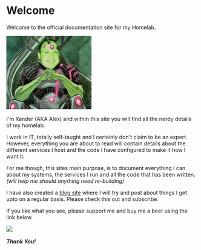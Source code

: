 # Welcome

Welcome to the official documentation site for my Homelab.

![](images/Brainiac.jpg)

I'm Xander (AKA Alex) and within this site you will find all the nerdy details of my homelab.

I work in IT, totally self-taught and I certainly don't claim to be an expert.  However, everything you are about to read will contain details about the different services I host and the code I have configured to make it how I want it.  

For me though, this sites main purpose, is to document everything I can about my systems, the services I run and all the code that has been written.  
*(will help me should anything need re-building)*

I have also created a [blog site](https://blog.xmsystems.co.uk) where I will try and post about things I get upto on a regular basis.  Please check this out and subscribe.

If you like what you see, please support me and buy me a beer using the link below.

<a href="https://www.buymeacoffee.com/xanderlicious"><img src="https://img.buymeacoffee.com/button-api/?text=Buy me a beer&emoji=🍺&slug=xanderlicious&button_colour=BD5FFF&font_colour=ffffff&font_family=Bree&outline_colour=000000&coffee_colour=FFDD00" /></a>

***Thank You!***  